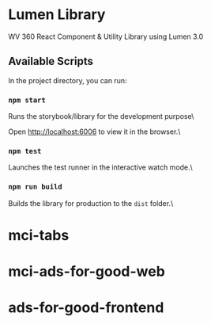 # Lumen Library

WV 360 React Component & Utility Library using Lumen 3.0

## Available Scripts

In the project directory, you can run:

### `npm start`

Runs the storybook/library for the development purpose\

Open [http://localhost:6006](http://localhost:6006) to view it in the browser.\

### `npm test`

Launches the test runner in the interactive watch mode.\

### `npm run build`

Builds the library for production to the `dist` folder.\
# mci-tabs
# mci-ads-for-good-web
# ads-for-good-frontend
